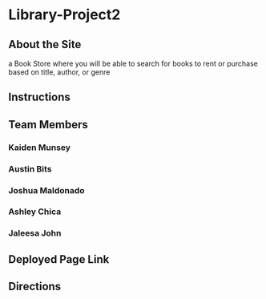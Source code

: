 # Library-Project2

## About the Site
a Book Store where you will be able to search for books to rent or purchase based on title, author, or genre

## Instructions


## Team Members
### Kaiden Munsey
### Austin Bits
### Joshua Maldonado
### Ashley Chica
### Jaleesa John

## Deployed Page Link


## Directions

